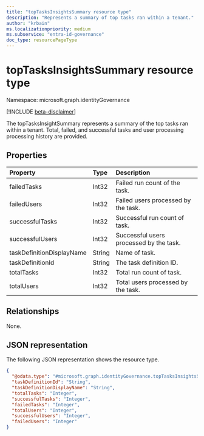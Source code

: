 ```yaml
---
title: "topTasksInsightsSummary resource type"
description: "Represents a summary of top tasks ran within a tenant."
author: "krbain"
ms.localizationpriority: medium
ms.subservice: "entra-id-governance"
doc_type: resourcePageType
---
```


# topTasksInsightsSummary resource type

Namespace: microsoft.graph.identityGovernance

[!INCLUDE [beta-disclaimer](../../includes/beta-disclaimer.md)]

The topTasksInsightSummary represents a summary of the top tasks ran within a tenant. Total, failed, and successful tasks and user processing processing history are provided.

## Properties

|Property|Type|Description|
|:---|:---|:---|
|failedTasks|Int32|Failed run count of the task.|
|failedUsers|Int32| Failed users processed by the task.|
|successfulTasks|Int32|Successful run count of task.|
|successfulUsers|Int32|Successful users processed by the task.|
|taskDefinitionDisplayName|String|Name of task.|
|taskDefinitionId|String|The task definition ID.|
|totalTasks|Int32|Total run count of task.|
|totalUsers|Int32|Total users processed by the task.|

## Relationships

None.

## JSON representation

The following JSON representation shows the resource type.
<!-- {
  "blockType": "resource",
  "@odata.type": "microsoft.graph.identityGovernance.topTasksInsightsSummary"
}
-->
``` json
{
  "@odata.type": "#microsoft.graph.identityGovernance.topTasksInsightsSummary",
  "taskDefinitionId": "String",
  "taskDefinitionDisplayName": "String",
  "totalTasks": "Integer",
  "successfulTasks": "Integer",
  "failedTasks": "Integer",
  "totalUsers": "Integer",
  "successfulUsers": "Integer",
  "failedUsers": "Integer"
}
```
